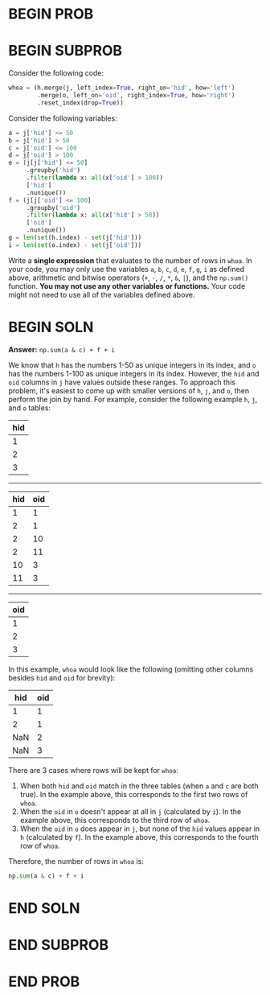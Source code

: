 # BEGIN PROB

# BEGIN SUBPROB

Consider the following code:

```python
whoa = (h.merge(j, left_index=True, right_on='hid', how='left')
        .merge(o, left_on='oid', right_index=True, how='right')
        .reset_index(drop=True))
```

Consider the following variables:

```python
a = j['hid'] <= 50
b = j['hid'] > 50
c = j['oid'] <= 100
d = j['oid'] > 100
e = (j[j['hid'] <= 50]
     .groupby('hid')
     .filter(lambda x: all(x['oid'] > 100))
     ['hid']
     .nunique())
f = (j[j['oid'] <= 100]
     .groupby('oid')
     .filter(lambda x: all(x['hid'] > 50))
     ['oid']
     .nunique())
g = len(set(h.index) - set(j['hid']))
i = len(set(o.index) - set(j['oid']))
```

Write a **single expression** that evaluates to the number of rows in `whoa`. In your code, you may only use the variables `a`, `b`, `c`, `d`, `e`, `f`, `g`, `i` as defined above, arithmetic and bitwise operators (`+`, `-`, `/`, `*`, `&`, `|`), and the `np.sum()` function. **You may not use any other variables or functions.** Your code might not need to use all of the variables defined above.


# BEGIN SOLN

**Answer:** `np.sum(a & c) + f + i`

We know that `h` has the numbers 1-50 as unique integers in its index, and `o` has the numbers 1-100 as unique integers in its index. However, the `hid` and `oid` columns in `j` have values outside these ranges. To approach this problem, it's easiest to come up with smaller versions of `h`, `j`, and `o`, then perform the join by hand. For example, consider the following example `h`, `j`, and `o` tables:

| **hid** |
|---------|
| 1       |
| 2       |
| 3       |

---

| **hid** | **oid** |
|---------|---------|
| 1       | 1       |
| 2       | 1       |
| 2       | 10      |
| 2       | 11      |
| 10      | 3       |
| 11      | 3       |

---

| **oid** |
|---------|
| 1       |
| 2       |
| 3       |


In this example, `whoa` would look like the following (omitting other columns besides `hid` and `oid` for brevity):

| **hid** | **oid** |
|---------|---------|
| 1       | 1       |
| 2       | 1       |
| NaN     | 2       |
| NaN     | 3       |

There are 3 cases where rows will be kept for `whoa`:

1. When both `hid` and `oid` match in the three tables (when `a` and `c` are both true). In the example above, this corresponds to the first two rows of `whoa`.
2. When the `oid` in `o` doesn't appear at all in `j` (calculated by `i`). In the example above, this corresponds to the third row of `whoa`.
3. When the `oid` in `o` does appear in `j`, but none of the `hid` values appear in `h` (calculated by `f`). In the example above, this corresponds to the fourth row of `whoa`.

Therefore, the number of rows in `whoa` is:

```python
np.sum(a & c) + f + i
```

# END SOLN

# END SUBPROB

# END PROB